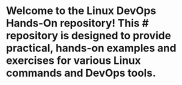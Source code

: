 # Welcome to the Linux DevOps Hands-On repository! This # repository is designed to provide practical, hands-on examples and exercises for various Linux commands and DevOps tools. 